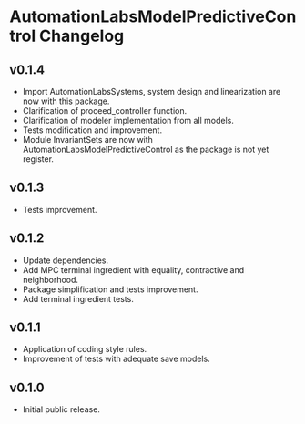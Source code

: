 # AutomationLabsModelPredictiveControl Changelog

## v0.1.4

* Import AutomationLabsSystems, system design and linearization are now with this package.
* Clarification of proceed_controller function.
* Clarification of modeler implementation from all models.
* Tests modification and improvement.
* Module InvariantSets are now with AutomationLabsModelPredictiveControl as the package is not yet register.
## v0.1.3

* Tests improvement.

## v0.1.2

* Update dependencies.
* Add MPC terminal ingredient with equality, contractive and neighborhood.
* Package simplification and tests improvement.
* Add terminal ingredient tests. 

## v0.1.1

* Application of coding style rules.
* Improvement of tests with adequate save models.

## v0.1.0

* Initial public release.

